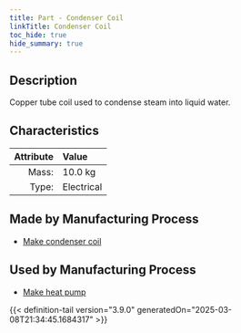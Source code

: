 ```yaml
---
title: Part - Condenser Coil
linkTitle: Condenser Coil
toc_hide: true
hide_summary: true
---
```

<!-- This is generated by the MarsSim HelpGenertor, do not edit. -->

## Description
Copper tube coil used to condense steam into liquid water.

## Characteristics

| Attribute      | Value |
|--------:|:------|
|Mass:|10.0 kg|
|Type:|Electrical|

## Made by Manufacturing Process

- [Make condenser coil](/docs/definitions/process/make-condenser-coil)

## Used by Manufacturing Process

- [Make heat pump](/docs/definitions/process/make-heat-pump)



{{< definition-tail version="3.9.0" generatedOn="2025-03-08T21:34:45.1684317" >}}



